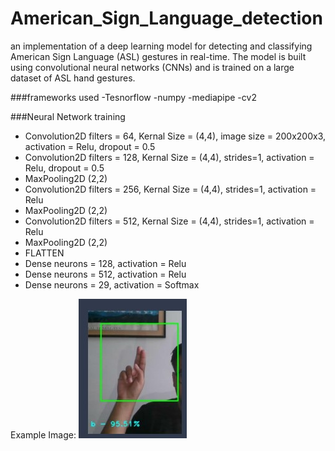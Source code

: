 # American_Sign_Language_detection
 an implementation of a deep learning model for detecting and classifying American Sign Language (ASL) gestures in real-time. The model is built using convolutional neural networks (CNNs) and is trained on a large dataset of ASL hand gestures.
 
 ###frameworks used
 -Tesnorflow
 -numpy
 -mediapipe
 -cv2
 
 ###Neural Network training
 - Convolution2D filters = 64, Kernal Size = (4,4), image size = 200x200x3, activation = Relu, dropout = 0.5
 - Convolution2D filters = 128, Kernal Size = (4,4), strides=1, activation = Relu, dropout = 0.5
 - MaxPooling2D (2,2)
 - Convolution2D filters = 256, Kernal Size = (4,4), strides=1, activation = Relu
 - MaxPooling2D (2,2)
 - Convolution2D filters = 512, Kernal Size = (4,4), strides=1, activation = Relu
 - MaxPooling2D (2,2)
 -  FLATTEN
 -  Dense neurons = 128, activation = Relu
 -  Dense neurons = 512, activation = Relu
 -  Dense neurons = 29, activation = Softmax


Example Image:
![sign_image1](image1.jpg)
